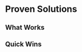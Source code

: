 # Proven Solutions

## What Works
<!-- Document successful patterns -->

## Quick Wins
<!-- Small optimizations that help -->
